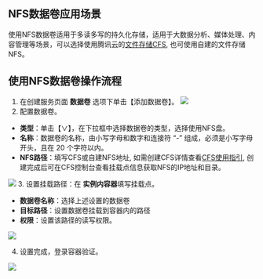 ## NFS数据卷应用场景
使用NFS数据卷适用于多读多写的持久化存储，适用于大数据分析、媒体处理、内容管理等场景，可以选择使用腾讯云的[文件存储CFS](https://cloud.tencent.com/document/product/582/9127), 也可使用自建的文件存储NFS。

## 使用NFS数据卷操作流程
1. 在创建服务页面 **数据卷** 选项下单击【添加数据卷】。
![][createVolume]
2. 配置数据卷。
 - **类型**：单击【∨】，在下拉框中选择数据卷的类型，选择使用NFS盘。
 - **名称**：数据卷的名称，由小写字母和数字和连接符 “-” 组成，必须是小写字母开头，且在 20 个字符以内。
 - **NFS路径**：填写CFS或自建NFS地址, 如需创建CFS详情查看[CFS使用指引](https://cloud.tencent.com/document/product/582/11523#.E4.BA.8C.E3.80.81.E5.88.9B.E5.BB.BA.E6.96.87.E4.BB.B6.E7.B3.BB.E7.BB.9F.E5.8F.8A.E6.8C.82.E8.BD.BD.E7.82.B9), 创建完成后可在CFS控制台查看挂载点信息获取NFS的IP地址和目录。
 
 ![][setVolumeConfig]
3. 设置挂载路径：在 **实例内容器**填写挂载点。
 - **数据卷名称**：选择上述设置的数据卷
 - **目标路径**：设置数据卷挂载到容器内的路径
 - **权限**：设置该路径的读写权限。

 ![][setVolumeMountPath]

4. 设置完成，登录容器验证。

  ![][verification]

[createVolume]:https://mc.qcloudimg.com/static/img/0286498ec3ada210c6c01f9ef8ca7b52/image.png
[setVolumeConfig]:https://mc.qcloudimg.com/static/img/366d4f7229e12327308f36cfa88cf537/%7B3CDF6473-D03E-4AF7-BEE6-C87CDD70FACD%7D.png
[setVolumeMountPath]:https://mc.qcloudimg.com/static/img/3547f641ae9b6882c4bc9cead42f2b05/%7B8F01ACF0-6408-4EFB-A2B3-D1EE8A56EA6C%7D.png
[verification]:https://mc.qcloudimg.com/static/img/1770f6809fd201f1bcf1ec85dddd3c2b/%7BDF572259-79C1-4879-9121-F33A66F002BD%7D.png
